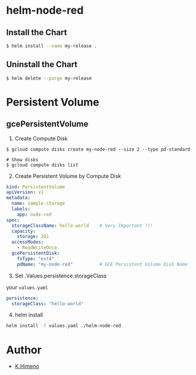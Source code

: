 # helm-node-red

## Install the Chart

```bash
$ helm install --name my-release .
```

## Uninstall the Chart

```bash
$ helm delete --purge my-release
```


# Persistent Volume

## gcePersistentVolume

1. Create Compute Disk

```
$ gcloud compute disks create my-node-red --size 2 --type pd-standard

# Show disks
$ gcloud compute disks list
```

2. Create Persistent Volume by Compute Disk


```yaml
kind: PersistentVolume
apiVersion: v1
metadata:
  name: sample-storage
  labels:
    app: node-red
spec:
  storageClassName: hello-world    # Very Important !!!
  capacity:
    storage: 2Gi
  accessModes:
    - ReadWriteOnce
  gcePersistentDisk:
    fsType: "ext4"
    pdName: "my-node-red"          # GCE Persistent Volume Disk Name
```

3. Set .Values.persistence.storageClass

your `values.yaml`

```yaml
persistence:
  storageClass: "hello-world"
```

4. helm install

```bash
helm install -f values.yaml ./helm-node-red
```


# Author

- [K.Himeno](https://github.com/Himenon)

